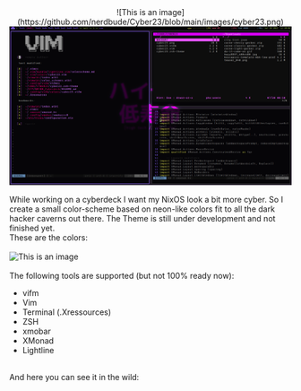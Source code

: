 <center>![This is an image](https://github.com/nerdbude/Cyber23/blob/main/images/cyber23.png)</center>

<center><img src="https://github.com/nerdbude/Cyber23/blob/main/images/cyber23_screenshot.png" width="800"></center>

While working on a cyberdeck I want my NixOS look a bit more cyber. So I create a small color-scheme based on neon-like colors fit to all the dark hacker caverns out there. The Theme is still under development and not finished yet. 
<br>
These are the colors:<br>
<br>
![This is an image](https://www.nerdbude.com/images/cyber23.png)
<br><br>
The following tools are supported (but not 100% ready now):<br>
- vifm
- Vim
- Terminal (.Xressources)
- ZSH
- xmobar
- XMonad
- Lightline
<br>
And here you can see it in the wild:
<br>



